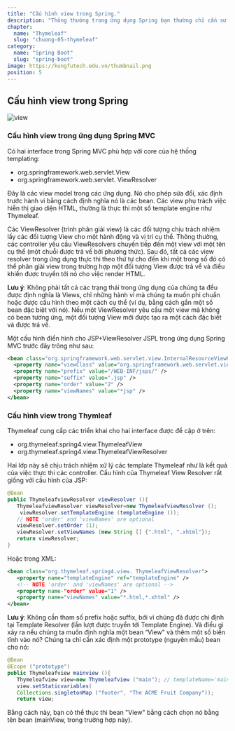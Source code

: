 ```yaml
---
title: "Cấu hình view trong Spring."
description: "Thông thường trong ứng dụng Spring bạn thường chỉ cần sử dụng duy nhất một công nghệ cho tầng View, nó có thể là Thymeleaf, JSP."
chapter:
  name: "Thymeleaf"
  slug: "chuong-05-thymeleaf"
category:
  name: "Spring Boot"
  slug: "spring-boot"
image: https://kungfutech.edu.vn/thumbnail.png
position: 5
---
```


## Cấu hình view trong Spring

![view](https://1.bp.blogspot.com/-H9ad-4FmlUg/XgK57mYwfbI/AAAAAAAAAVg/zpzHwyp7ds0VgJe8pxlg2Lu_uqPgkCKvgCLcBGAsYHQ/s320/spring-mvc-concepts-2.jpg)

### Cấu hình view trong ứng dụng Spring MVC

Có hai interface trong Spring MVC phù hợp với core của hệ thống templating:

- org.springframework.web.servlet.View
- org.springframework.web.servlet. ViewResolver

Đây là các view model trong các ứng dụng. Nó cho phép sửa đổi, xác định trước hành vi bằng cách định nghĩa nó là các bean. Các view phụ trách việc hiễn thị giao diện HTML, thường là thực thi một số template engine như Thymeleaf.

Các ViewResolver (trình phân giải view) là các đối tượng chịu trách nhiệm lấy các đối tượng View cho một hành động và vị trí cụ thể. Thông thường, các controller yêu cầu ViewResolvers chuyến tiếp đến một view với một tên cụ thể (một chuỗi được trả về bởi phương thức). Sau đó, tất cả các view resolver trong ứng dụng thực thi theo thứ tự cho đến khi một trong số đó có thể phân giải view trong trường
hợp một đối tượng View được trả vể và điều khiển được truyền tới nó cho việc render HTML.

**Lưu ý**: Không phải tất cả các trạng thái trong ứng dụng của chúng ta đều được định nghĩa là Views, chỉ những hành vi mà chúng ta muốn phi chuẩn hoặc được cấu hình theo một cách cụ thể (ví dụ, bằng cách gắn một số bean đặc biệt với nó). Nếu một ViewResolver yêu cầu một view mà không có bean tương ứng, một đối tượng View mới được tạo ra một cách đặc biết và được trả về.

Một cấu hình điển hình cho JSP+ViewResolver JSPL trong ứng dụng Spring MVC trước đây trông như sau:

```xml
<bean class="org.springframework.web.servlet.view.InternalResourceViewResolver">
  <property name="viewClass" value="org.springframework.web.servlet.view.JstlView" />
  <property name="prefix" value="/WEB-INF/jsps/" />
  <property name="suffix" value=".jsp" />
  <property name="order" value="2" />
  <property name="viewNames" value="*jsp" />
</bean>
```

### Cấu hình view trong Thymleaf

Thymeleaf cung cấp các triển khai cho hai interface được đề cập ở trên:

- org.thymeleaf.spring4.view.ThymeleafView
- org.thymeleaf.spring4.view.ThymeleafViewResolver

Hai lớp này sẽ chịu trách nhiệm xử lý các template Thymeleaf như là kết quả của việc thực thi các controller.
Cấu hình của Thymeleaf View Resolver rất giống với cấu hình của JSP:

```java
@Bean
public ThymeleafviewResolver viewResolver (){
   ThymeleafviewResolver viewResolver=new ThymeleafviewResolver ();
    viewResolver.setTemplateEngine (templateEngine ());
   // NOTE 'order' and 'viewNames' are optional
   viewResolver.setOrder (1);
   viewResolver.setViewNames (new String [] {".html", ".xhtml"});
   return viewResolver;
}
```

Hoặc trong XML:

```xml
<bean class="org.thymeleaf.spring4.view. ThymeleafViewResolver">
   <property name="templateEngine" ref="templateEngine" />
   <!-- NOTE 'order' and 'viewNames' are optional -->
   <property name-"order" value="1" />
   <property name="viewNames" value="*.html,*.xhtml" />
</bean>
```

**Lưu ý**: Không cần tham số prefix hoặc suffix, bởi vì chúng đã được chỉ định tại Template Resolver (lần lượt được truyền tới Template Engine).
Và điều gì xảy ra nếu chúng ta muốn định nghĩa một bean “View" và thêm một số biến tĩnh vào nó?
Chúng ta chỉ cần xác định một prototype (nguyên mẫu) bean cho nó:

```java
@Bean
@Ecope ("prototype")
public Thymeleafview mainview (){
   Thymeleafview view=new Thymeleafview ("main"); // templateName='main'
   view.setStaticvariables(
   Collections.singletonMap ("footer", "The ACME Fruit Company"));
   return view;
```

Bằng cách này, bạn có thể thực thi bean "View" bằng cách chọn nó bằng tên bean (mainView, trong trường hợp này).
